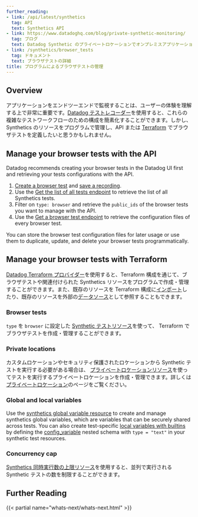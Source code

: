 ```yaml
---
further_reading:
- link: /api/latest/synthetics
  tag: API
  text: Synthetics API
- link: https://www.datadoghq.com/blog/private-synthetic-monitoring/
  tag: ブログ
  text: Datadog Synthetic のプライベートロケーションでオンプレミスアプリケーションをテスト
- link: /synthetics/browser_tests
  tag: ドキュメント
  text: ブラウザテストの詳細
title: プログラムによるブラウザテストの管理
---
```


## Overview

アプリケーションをエンドツーエンドで監視することは、ユーザーの体験を理解する上で非常に重要です。[Datadog テストレコーダー][1]を使用すると、これらの複雑なテストワークフローのための構成を簡素化することができます。しかし、Synthetics のリソースをプログラムで管理し、API または [Terraform][14] でブラウザテストを定義したいと思うかもしれません。

## Manage your browser tests with the API

Datadog recommends creating your browser tests in the Datadog UI first and retrieving your tests configurations with the API.

1. [Create a browser test][2] and [save a recording][3].
2. Use the [Get the list of all tests endpoint][4] to retrieve the list of all Synthetics tests.
3. Filter on `type: browser` and retrieve the `public_ids` of the browser tests you want to manage with the API. 
4. Use the [Get a browser test endpoint][5] to retrieve the configuration files of every browser test.

You can store the browser test configuration files for later usage or use them to duplicate, update, and delete your browser tests programmatically.

## Manage your browser tests with Terraform

[Datadog Terraform プロバイダー][6]を使用すると、Terraform 構成を通じて、ブラウザテストや関連付けられた Synthetics リソースをプログラムで作成・管理することができます。また、既存のリソースを Terraform 構成に[インポート][7]したり、既存のリソースを外部の[データソース][9]として参照することもできます。

### Browser tests

`type` を `browser` に設定した [Synthetic テストリソース][8]を使って、 Terraform でブラウザテストを作成・管理することができます。

### Private locations

カスタムロケーションやセキュリティ保護されたロケーションから Synthetic テストを実行する必要がある場合は、 [プライベートロケーションリソース][10]を使ってテストを実行するプライベートロケーションを作成・管理できます。詳しくは[プライベートロケーション][11]のページをご覧ください。

### Global and local variables

Use the [synthetics global variable resource][12] to create and manage synthetics global variables, which are variables that can be securely shared across tests. You can also create test-specific [local variables with builtins][15] by defining the [config_variable][16] nested schema with `type = "text"` in your synthetic test resources.

### Concurrency cap

[Synthetics 同時実行数の上限リソース][13]を使用すると、並列で実行される Synthetic テストの数を制限することができます。

## Further Reading

{{< partial name="whats-next/whats-next.html" >}}

[1]: https://chrome.google.com/webstore/detail/datadog-test-recorder/kkbncfpddhdmkfmalecgnphegacgejoa
[2]: /ja/getting_started/synthetics/browser_test#create-a-browser-test
[3]: /ja/getting_started/synthetics/browser_test#create-recording
[4]: /ja/api/latest/synthetics/#get-the-list-of-all-tests
[5]: /ja/api/latest/synthetics/#get-a-browser-test
[6]: https://registry.terraform.io/providers/DataDog/datadog/latest/docs
[7]: https://developer.hashicorp.com/terraform/cli/import
[8]: https://registry.terraform.io/providers/DataDog/datadog/latest/docs/resources/synthetics_test
[9]: https://developer.hashicorp.com/terraform/language/data-sources
[10]: https://registry.terraform.io/providers/DataDog/datadog/latest/docs/resources/synthetics_private_location
[11]: /ja/synthetics/private_locations
[12]: https://registry.terraform.io/providers/DataDog/datadog/latest/docs/resources/synthetics_global_variable
[13]: https://registry.terraform.io/providers/DataDog/datadog/latest/docs/resources/synthetics_concurrency_cap
[14]: https://www.terraform.io/
[15]: https://docs.datadoghq.com/ja/synthetics/api_tests/http_tests/?tab=requestoptions#create-local-variables
[16]: https://registry.terraform.io/providers/DataDog/datadog/latest/docs/resources/synthetics_test#nested-schema-for-config_variable